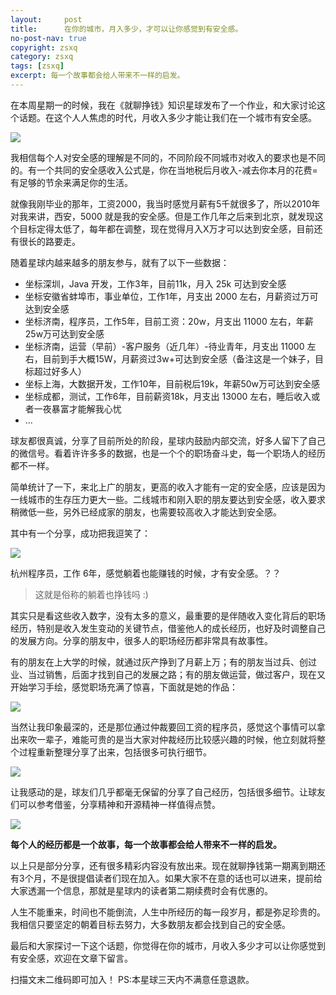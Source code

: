 ```yaml
---
layout:     post
title:      在你的城市，月入多少，才可以让你感觉到有安全感。
no-post-nav: true
copyright: zsxq
category: zsxq
tags: [zsxq]
excerpt: 每一个故事都会给人带来不一样的启发。
---
```


在本周星期一的时候，我在《就聊挣钱》知识星球发布了一个作业，和大家讨论这个话题。在这个人人焦虑的时代，月收入多少才能让我们在一个城市有安全感。

![](http://www.itmind.net/assets/images/2019/zsxq/salary01.png)

我相信每个人对安全感的理解是不同的，不同阶段不同城市对收入的要求也是不同的。有一个共同的安全感收入公式是，你在当地税后月收入-减去你本月的花费=有足够的节余来满足你的生活。

就像我刚毕业的那年，工资2000，我当时感觉月薪有5千就很多了，所以2010年对我来讲，西安，5000 就是我的安全感。但是工作几年之后来到北京，就发现这个目标定得太低了，每年都在调整，现在觉得月入X万才可以达到安全感，目前还有很长的路要走。

随着星球内越来越多的朋友参与，就有了以下一些数据：

- 坐标深圳，Java 开发，工作3年，目前11k，月入 25k 可达到安全感
- 坐标安徽省蚌埠市，事业单位，工作1年，月支出 2000 左右，月薪资过万可达到安全感
- 坐标济南，程序员，工作5年，目前工资：20w，月支出 11000 左右，年薪25w万可达到安全感
- 坐标济南，运营（早前）-客户服务（近几年）-待业青年，月支出 11000 左右，目前到手大概15W，月薪资过3w+可达到安全感（备注这是一个妹子，目标超过好多人）
- 坐标上海，大数据开发，工作10年，目前税后19k，年薪50w万可达到安全感
- 坐标成都，测试，工作6年，目前薪资18k，月支出 13000 左右，睡后收入或者一夜暴富才能解我心忧
- ...

球友都很真诚，分享了目前所处的阶段，星球内鼓励内部交流，好多人留下了自己的微信号。看着许许多多的数据，也是一个个的职场奋斗史，每一个职场人的经历都不一样。

简单统计了一下，来北上广的朋友，更高的收入才能有一定的安全感，应该是因为一线城市的生存压力更大一些。二线城市和刚入职的朋友要达到安全感，收入要求稍微低一些，另外已经成家的朋友，也需要较高收入才能达到安全感。

其中有一个分享，成功把我逗笑了：

![](http://www.itmind.net/assets/images/2019/zsxq/salary02.jpg)

杭州程序员，工作 6年，感觉躺着也能赚钱的时候，才有安全感。？？

> 这就是俗称的躺着也挣钱吗 :)

其实只是看这些收入数字，没有太多的意义，最重要的是伴随收入变化背后的职场经历，特别是收入发生变动的关键节点，借鉴他人的成长经历，也好及时调整自己的发展方向。分享的朋友中，很多人的职场经历都非常具有故事性。

有的朋友在上大学的时候，就通过灰产挣到了月薪上万；有的朋友当过兵、创过业、当过销售，后面才找到自己的发展之路；有的朋友做运营，做过客户，现在又开始学习手绘，感觉职场充满了惊喜，下面就是她的作品：

![](http://www.itmind.net/assets/images/2019/zsxq/salary03.png)

当然让我印象最深的，还是那位通过仲裁要回工资的程序员，感觉这个事情可以拿出来吹一辈子，难能可贵的是当大家对仲裁经历比较感兴趣的时候，他立刻就将整个过程重新整理分享了出来，包括很多可执行细节。

![](http://www.itmind.net/assets/images/2019/zsxq/salary04.jpeg)


让我感动的是，球友们几乎都毫无保留的分享了自己经历，包括很多细节。让球友们可以参考借鉴，分享精神和开源精神一样值得点赞。

![](http://www.itmind.net/assets/images/2019/zsxq/salary05.jpg)


**每个人的经历都是一个故事，每一个故事都会给人带来不一样的启发。**

以上只是部分分享，还有很多精彩内容没有放出来。现在就聊挣钱第一期离到期还有3个月，不是很提倡读者们现在加入。如果大家不在意的话也可以进来，提前给大家透漏一个信息，那就是星球内的读者第二期续费时会有优惠的。

人生不能重来，时间也不能倒流，人生中所经历的每一段岁月，都是弥足珍贵的。我相信只要坚定的朝着目标去努力，大多数朋友都会找到自己的安全感。

最后和大家探讨一下这个话题，你觉得在你的城市，月收入多少才可以让你感觉到有安全感，欢迎在文章下留言。

扫描文末二维码即可加入！ PS:本星球三天内不满意任意退款。
